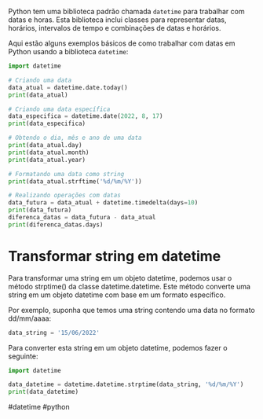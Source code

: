 Python tem uma biblioteca padrão chamada `datetime` para trabalhar com datas e horas. Esta biblioteca inclui classes para representar datas, horários, intervalos de tempo e combinações de datas e horários.

Aqui estão alguns exemplos básicos de como trabalhar com datas em Python usando a biblioteca `datetime`:

```python
import datetime

# Criando uma data
data_atual = datetime.date.today()
print(data_atual)

# Criando uma data específica
data_especifica = datetime.date(2022, 8, 17)
print(data_especifica)

# Obtendo o dia, mês e ano de uma data
print(data_atual.day)
print(data_atual.month)
print(data_atual.year)

# Formatando uma data como string
print(data_atual.strftime('%d/%m/%Y'))

# Realizando operações com datas
data_futura = data_atual + datetime.timedelta(days=10)
print(data_futura)
diferenca_datas = data_futura - data_atual
print(diferenca_datas.days)
```



# Transformar string em datetime

Para transformar uma string em um objeto datetime, podemos usar o método strptime() da classe datetime.datetime. Este método converte uma string em um objeto datetime com base em um formato específico.

Por exemplo, suponha que temos uma string contendo uma data no formato dd/mm/aaaa:

```python
data_string = '15/06/2022'
```
Para converter esta string em um objeto datetime, podemos fazer o seguinte:

```python
import datetime

data_datetime = datetime.datetime.strptime(data_string, '%d/%m/%Y')
print(data_datetime)
```

#datetime #python